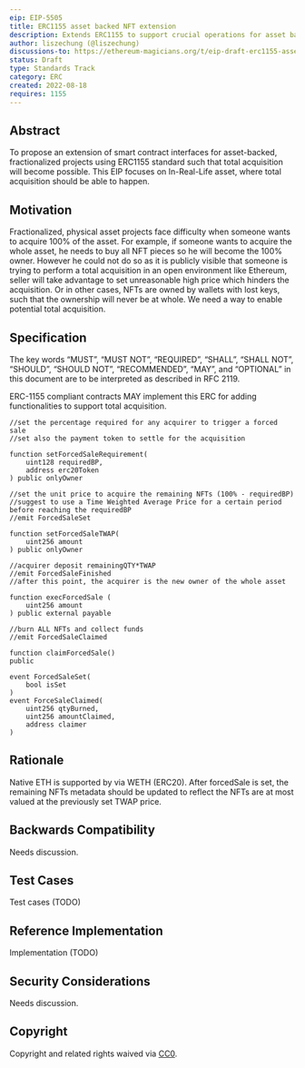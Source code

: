 ```yaml
---
eip: EIP-5505
title: ERC1155 asset backed NFT extension
description: Extends ERC1155 to support crucial operations for asset backed NFTs.
author: liszechung (@liszechung)
discussions-to: https://ethereum-magicians.org/t/eip-draft-erc1155-asset-backed-nft-extension/10437
status: Draft
type: Standards Track
category: ERC
created: 2022-08-18
requires: 1155
---
```


## Abstract
To propose an extension of smart contract interfaces for asset-backed, fractionalized projects using ERC1155 standard such that total acquisition will become possible. This EIP focuses on In-Real-Life asset, where total acquisition should be able to happen.

## Motivation
Fractionalized, physical asset projects face difficulty when someone wants to acquire 100% of the asset. For example, if someone wants to acquire the whole asset, he needs to buy all NFT pieces so he will become the 100% owner. However he could not do so as it is publicly visible that someone is trying to perform a total acquisition in an open environment like Ethereum, seller will take advantage to set unreasonable high price which hinders the acquisition. Or in other cases, NFTs are owned by wallets with lost keys, such that the ownership will never be at whole. We need a way to enable potential total acquisition.

## Specification
The key words “MUST”, “MUST NOT”, “REQUIRED”, “SHALL”, “SHALL NOT”, “SHOULD”, “SHOULD NOT”, “RECOMMENDED”, “MAY”, and “OPTIONAL” in this document are to be interpreted as described in RFC 2119.

ERC-1155 compliant contracts MAY implement this ERC for adding functionalities to support total acquisition.
```
//set the percentage required for any acquirer to trigger a forced sale
//set also the payment token to settle for the acquisition

function setForcedSaleRequirement(
	uint128 requiredBP,
	address erc20Token
) public onlyOwner

//set the unit price to acquire the remaining NFTs (100% - requiredBP)
//suggest to use a Time Weighted Average Price for a certain period before reaching the requiredBP
//emit ForcedSaleSet

function setForcedSaleTWAP(
	uint256 amount
) public onlyOwner

//acquirer deposit remainingQTY*TWAP
//emit ForcedSaleFinished
//after this point, the acquirer is the new owner of the whole asset

function execForcedSale (
	uint256 amount
) public external payable

//burn ALL NFTs and collect funds
//emit ForcedSaleClaimed

function claimForcedSale()
public

event ForcedSaleSet(
	bool isSet
)
event ForceSaleClaimed(
	uint256 qtyBurned,
	uint256 amountClaimed,
	address claimer
)
```


## Rationale
Native ETH is supported by via WETH (ERC20).
After forcedSale is set, the remaining NFTs metadata should be updated to reflect the NFTs are at most valued at the previously set TWAP price.

## Backwards Compatibility
Needs discussion.

## Test Cases
Test cases (TODO)

## Reference Implementation
Implementation (TODO)

## Security Considerations
Needs discussion.

## Copyright
Copyright and related rights waived via [CC0](../LICENSE.md).
